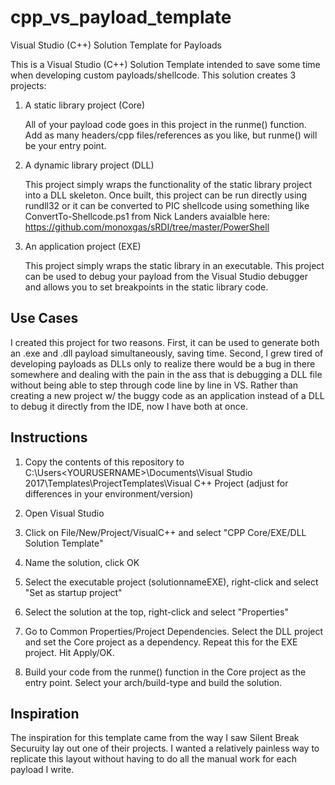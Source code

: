 # cpp_vs_payload_template
 Visual Studio (C++) Solution Template for Payloads

 This is a Visual Studio (C++) Solution Template intended to save some time when developing custom payloads/shellcode. This solution creates 3 projects:

 1. A static library project (Core)

    All of your payload code goes in this project in the runme() function. Add as many headers/cpp files/references as you like, but runme() will be your entry point.

 2. A dynamic library project (DLL)

    This project simply wraps the functionality of the static library project into a DLL skeleton. Once built, this project can be run directly using rundll32 or it can be converted to PIC shellcode using something like ConvertTo-Shellcode.ps1 from Nick Landers avaialble here: https://github.com/monoxgas/sRDI/tree/master/PowerShell

 3. An application project (EXE)
 
    This project simply wraps the static library in an executable. This project can be used to debug your payload from the Visual Studio debugger and allows you to set breakpoints in the static library code.

## Use Cases

 I created this project for two reasons. First, it can be used to generate both an .exe and .dll payload simultaneously, saving time. Second, I grew tired of developing payloads as DLLs only to realize there would be a bug in there somewhere and dealing with the pain in the ass that is debugging a DLL file without being able to step through code line by line in VS. Rather than creating a new project w/ the buggy code as an application instead of a DLL to debug it directly from the IDE, now I have both at once.

## Instructions

 1. Copy the contents of this repository to C:\Users\<YOURUSERNAME>\Documents\Visual Studio 2017\Templates\ProjectTemplates\Visual C++ Project (adjust for differences in your environment/version)

 2. Open Visual Studio

 3. Click on File/New/Project/VisualC++ and select "CPP Core/EXE/DLL Solution Template"

 4. Name the solution, click OK

 5. Select the executable project (solutionnameEXE), right-click and select "Set as startup project"

 6. Select the solution at the top, right-click and select "Properties"

 7. Go to Common Properties/Project Dependencies. Select the DLL project and set the Core project as a dependency. Repeat this for the EXE project. Hit Apply/OK.

 8. Build your code from the runme() function in the Core project as the entry point. Select your arch/build-type and build the solution.

## Inspiration

 The inspiration for this template came from the way I saw Silent Break Securuity lay out one of their projects. I wanted a relatively painless way to replicate this layout without having to do all the manual work for each payload I write.
